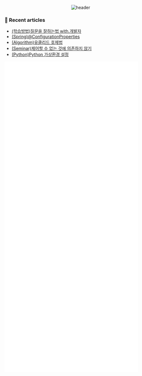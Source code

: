 <div align="center">

![header](https://capsule-render.vercel.app/api?type=waving&color=auto&height=200&section=header&text=Shin%20Hee-Cheol%20&fontSize=50&animation=twinkling)

</div>

### 📖 Recent articles
<!-- BLOG-POST-LIST:START -->
- [&lpar;학습방법&rpar;질문을 잘하는법 with.개발자](https://crispindeity.github.io/posts/(%EC%9D%B4%EB%AA%A8%EC%A0%80%EB%AA%A8)%EC%A7%88%EB%AC%B8%EC%9D%84-%EC%9E%98%ED%95%98%EB%8A%94%EB%B2%95-with.%EA%B0%9C%EB%B0%9C%EC%9E%90/)
- [&lpar;Spring&rpar;@ConfigurationProperties](https://crispindeity.github.io/posts/(Spring)@ConfigurationProperties/)
- [&lpar;Algorithm&rpar;유클리드 호제법](https://crispindeity.github.io/posts/(Algorithm)%EC%9C%A0%ED%81%B4%EB%A6%AC%EB%93%9C-%ED%98%B8%EC%A0%9C%EB%B2%95/)
- [&lpar;Seminar&rpar;제어할 수 없는 것에 의존하지 않기](https://crispindeity.github.io/posts/(Seminar)%EC%A0%9C%EC%96%B4%ED%95%A0-%EC%88%98-%EC%97%86%EB%8A%94-%EA%B2%83%EC%97%90-%EC%9D%98%EC%A1%B4%ED%95%98%EC%A7%80-%EC%95%8A%EA%B8%B0/)
- [&lpar;Python&rpar;Python 가상환경 설정](https://crispindeity.github.io/posts/(Python)Python-%EA%B0%80%EC%83%81%ED%99%98%EA%B2%BD-%EC%84%A4%EC%A0%95/)
<!-- BLOG-POST-LIST:END -->

![Metrics](/github-metrics.svg)
